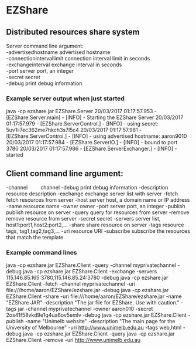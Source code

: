 # EZShare

## Distributed resources share system

Server command line argument:  
-advertisedhostname <arg>       advertised hostname  
-connectionintervallimit <arg>  connection interval limit in seconds  
-exchangeinterval <arg>         exchange interval in seconds  
-port <arg>                     server port, an integer  
-secret <arg>                   secret  
-debug                          print debug information  

### Example server output when just started
java -cp ezshare.jar EZShare.Server
20/03/2017 01:17:57.953 - [EZShare.Server.main] - [INFO] - Starting the EZShare Server
20/03/2017 01:17:57.979 - [EZShare.ServerControl.] - [INFO] - using secret: 5uv1ii7ec362me7hkch3s7l5c4
20/03/2017 01:17:57.981 - [EZShare.ServerControl.] - [INFO] - using advertised hostname: aaron9010
20/03/2017 01:17:57.984 - [EZShare.ServerIO.] - [INFO] - bound to port 3780
20/03/2017 01:17:57.986 - [EZShare.ServerExchanger.] - [INFO] - started

## Client command line argument:
-channel <arg>         channel
-debug                 print debug information
-description <arg>     resource description
-exchange              exchange server list with server
-fetch                 fetch resources from server
-host <arg>            server host, a domain name or IP address
-name <arg>            resource name
-owner <arg>           owner
-port <arg>            server port, an integer
-publish               publish resource on server
-query                 query for resources from server
-remove                remove resource from server
-secret <arg>          secret
-servers <arg>         server list, host1:port1,host2:port2,...
-share                 share resource on server
-tags <arg>            resource tags, tag1,tag2,tag3,...
-uri <arg>             resource URI
-subscribe             subscribe the resources that match the template

### Example command lines
java -cp ezshare.jar EZShare.Client -query -channel myprivatechannel -debug
java -cp ezshare.jar EZShare.Client -exchange -servers 115.146.85.165:3780,115.146.85.24:3780 -debug
java -cp ezshare.jar EZShare.Client -fetch -channel myprivatechannel -uri file:///home/aaron/EZShare/ezshare.jar -debug
java -cp ezshare.jar EZShare.Client -share -uri file:///home/aaron/EZShare/ezshare.jar -name "EZShare JAR" -description "The jar file for EZShare. Use with caution." -tags jar -channel myprivatechannel -owner aaron010 -secret 2os41f58vkd9e1q4ua6ov5emlv -debug
java -cp ezshare.jar EZShare.Client -publish -name "Unimelb website" -description "The main page for the University of Melbourne" -uri http://www.unimelb.edu.au -tags web,html -debug
java -cp ezshare.jar EZShare.Client -query
java -cp ezshare.jar EZShare.Client -remove -uri http://www.unimelb.edu.au
